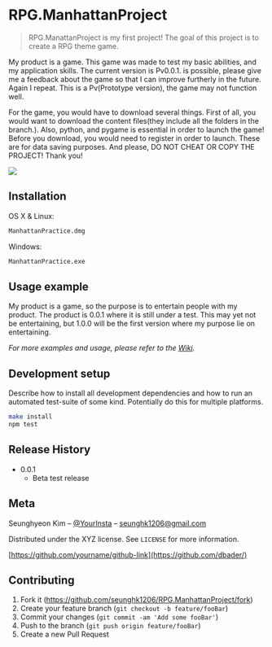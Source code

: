 # RPG.ManhattanProject
> RPG.ManattanProject is my first project! The goal of this project is to create a RPG theme game.


My product is a game. This game was made to test my basic abilities, and my application skills. The current version is Pv0.0.1. is possible, please give me a feedback about the game so that I can improve furtherly in the future. Again I repeat. This is a Pv(Prototype version), the game may not function well.

For the game, you would have to download several things. First of all, you would want to download the content files(they include all the folders in the branch.). Also, python, and pygame is essential in order to launch the game! Before you download, you would need to register in order to launch. These are for data saving purposes. And please, DO NOT CHEAT OR COPY THE PROJECT! Thank you!

![](header.png)

## Installation

OS X & Linux:

```sh
ManhattanPractice.dmg
```

Windows:

```sh
ManhattanPractice.exe
```

## Usage example

My product is a game, so the purpose is to entertain people with my product. The product is 0.0.1 where it is still under a test. This may yet not be entertaining, but 1.0.0 will be the first version where my purpose lie on entertaining.

_For more examples and usage, please refer to the [Wiki][wiki]._

## Development setup

Describe how to install all development dependencies and how to run an automated test-suite of some kind. Potentially do this for multiple platforms.

```sh
make install
npm test
```

## Release History

* 0.0.1
    * Beta test release

## Meta

Seunghyeon Kim – [@YourInsta](blue_seunghk_1206) – seunghk1206@gmail.com

Distributed under the XYZ license. See ``LICENSE`` for more information.

[https://github.com/yourname/github-link](https://github.com/dbader/)

## Contributing

1. Fork it (<https://github.com/seunghk1206/RPG.ManhattanProject/fork>)
2. Create your feature branch (`git checkout -b feature/fooBar`)
3. Commit your changes (`git commit -am 'Add some fooBar'`)
4. Push to the branch (`git push origin feature/fooBar`)
5. Create a new Pull Request

<!-- Markdown link & img dfn's -->
[npm-image]: https://img.shields.io/npm/v/datadog-metrics.svg?style=flat-square
[npm-url]: https://npmjs.org/package/datadog-metrics
[npm-downloads]: https://img.shields.io/npm/dm/datadog-metrics.svg?style=flat-square
[travis-image]: https://img.shields.io/travis/dbader/node-datadog-metrics/master.svg?style=flat-square
[travis-url]: https://travis-ci.org/dbader/node-datadog-metrics
[wiki]: https://github.com/yourname/yourproject/wiki

